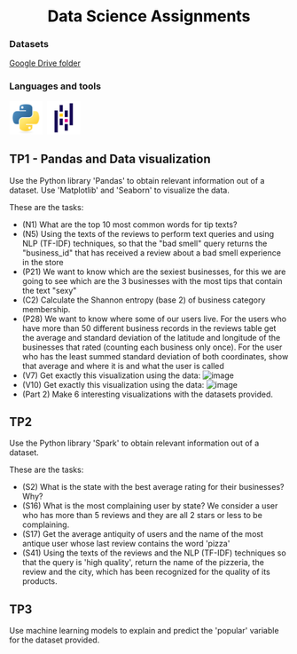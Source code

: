 <h1 align="center" style="color:black"> Data Science Assignments </h1>

### Datasets
[Google Drive folder](https://drive.google.com/drive/folders/1CsvJs0xZ9SCLtG4ci2dNGCkhqnI-1DLS?usp=drive_link)

### Languages and tools
<div>
  <img src="https://github.com/devicons/devicon/blob/master/icons/python/python-original.svg" title="PYTHON" alt="Python" width="60" height="60"/>&nbsp;
  <img src="https://github.com/devicons/devicon/blob/master/icons/pandas/pandas-original.svg" title="PANDAS" alt="Pandas" width="60" height="60"/>&nbsp;
</div>

## TP1 - Pandas and Data visualization

Use the Python library 'Pandas' to obtain relevant information out of a dataset. Use 'Matplotlib' and 'Seaborn' to visualize the data.

These are the tasks:
* (N1) What are the top 10 most common words for tip texts?
* (N5) Using the texts of the reviews to perform text queries and using NLP (TF-IDF) techniques, so that the "bad smell" query returns the "business_id" that has received a review about a bad smell experience in the store
* (P21) We want to know which are the sexiest businesses, for this we are going to see which are the 3 businesses with the most tips that contain the text "sexy"
* (C2) Calculate the Shannon entropy (base 2) of business category membership.
* (P28) We want to know where some of our users live. For the users who have more than 50 different business records in the reviews table get the average and standard deviation of the latitude and longitude of the businesses that rated (counting each business only once). For the user who has the least summed standard deviation of both coordinates, show that average and where it is and what the user is called
* (V7) Get exactly this visualization using the data:
  ![image](https://github.com/MarceAriel99/data-science/assets/60658991/13f06719-c31e-4002-b923-086d602dff3a)
* (V10) Get exactly this visualization using the data:
  ![image](https://github.com/MarceAriel99/data-science/assets/60658991/92b59c39-4306-46f3-9d85-e31a2222a362)
* (Part 2) Make 6 interesting visualizations with the datasets provided.

## TP2

Use the Python library 'Spark' to obtain relevant information out of a dataset.

These are the tasks:
* (S2) What is the state with the best average rating for their businesses? Why?
* (S16) What is the most complaining user by state? We consider a user who has more than 5 reviews and they are all 2 stars or less to be complaining.
* (S17) Get the average antiquity of users and the name of the most antique user whose last review contains the word 'pizza'
* (S41) Using the texts of the reviews and the NLP (TF-IDF) techniques so that the query is 'high quality', return the name of the pizzeria, the review and the city, which has been recognized for the quality of its products.

## TP3

Use machine learning models to explain and predict the 'popular' variable for the dataset provided.
